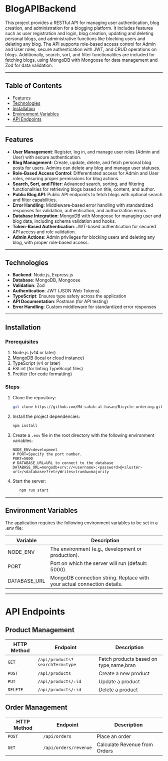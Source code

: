 # BlogAPIBackend

This project provides a RESTful API for managing user authentication, blog creation, and administration for a blogging platform. It includes features such as user registration and login, blog creation, updating and deleting personal blogs, and administrative functions like blocking users and deleting any blog. The API supports role-based access control for Admin and User roles, secure authentication with JWT, and CRUD operations on blogs. Additionally, search, sort, and filter functionalities are included for fetching blogs, using MongoDB with Mongoose for data management and Zod for data validation.

---

## Table of Contents

- [Features](#features)
- [Technologies](#technologies)
- [Installation](#installation)
- [Environment Variables](#environment-variables)
- [API Endpoints](#api-endpoints)

---

## Features

- **User Management**: Register, log in, and manage user roles (Admin and User) with secure authentication.
- **Blog Management**:  Create, update, delete, and fetch personal blog posts for users. Admins can delete any blog and manage user statuses.
- **Role-Based Access Control**:  Differentiated access for Admin and User roles, ensuring proper permissions for blog actions.
- **Search, Sort, and Filter**: Advanced search, sorting, and filtering functionalities for retrieving blogs based on title, content, and author.
- **Public Blog API**: Public API endpoints to fetch blogs with optional search and filter capabilities.
- **Error Handling**: Middleware-based error handling with standardized responses for validation, authentication, and authorization errors.
- **Database Integration**: MongoDB with Mongoose for managing user and blog data, including schema validation and hooks.
- **Token-Based Authentication**:  JWT-based authentication for secured API access and role validation.
- **Admin Actions**: Admin privileges for blocking users and deleting any blog, with proper role-based access.

---

## Technologies

- **Backend**: Node.js, Express.js
- **Database**: MongoDB, Mongoose
- **Validation**: Zod
- **Authentication**: JWT (JSON Web Tokens)
- **TypeScript**: Ensures type safety across the application
- **API Documentation**:  Postman (for API testing)
- **Error Handling**:  Custom middleware for standardized error responses

---

## Installation

### Prerequisites

1. Node.js (v14 or later)
2. MongoDB (local or cloud instance)
3. TypeScript (v4 or later)
4. ESLint (for linting TypeScript files)
5. Prettier (for code formatting)

### Steps

1. Clone the repository:

   ```bash
   git clone https://github.com/Md-sakib-al-hasan/Bicycle-ordering.git

   ```

2. Install the project dependencies:
   ```bash
   npm install
   ```
3. Create a `.env` file in the root directory with the following environment variables:

   ```plaintext
   NODE_ENV=development
   # PORT=Specify the port number.
   PORT=5000
   # DATABASE_URL=URL to connect to the database
   DATABASE_URL=mongodb+srv://<username>:<password>@<cluster-url>/<database>?retryWrites=true&w=majority
   ```

4. Start the server:
   ```bash
      npm run start
   ```

---

## Environment Variables

The application requires the following environment variables to be set in a .env file:

| Variable     | Description                                                             |
| ------------ | ----------------------------------------------------------------------- |
| NODE_ENV     | The environment (e.g., development or production).                      |
| PORT         | Port on which the server will run (default: 5000).                      |
| DATABASE_URL | MongoDB connection string. Replace with your actual connection details. |

---

# API Endpoints

## Product Management

| HTTP Method | Endpoint                        | Description                            |
| ----------- | ------------------------------- | -------------------------------------- |
| `GET`       | `/api/products?searchTerm=type` | Fetch products based on type,name,bran |
| `POST`      | `/api/products`                 | Create a new product                   |
| `PUT`       | `/api/products/:id`             | Update a product                       |
| `DELETE`    | `/api/products/:id`             | Delete a product                       |

## Order Management

| HTTP Method | Endpoint              | Description                   |
| ----------- | --------------------- | ----------------------------- |
| `POST`      | `/api/orders`         | Place an order                |
| `GET`       | `/api/orders/revenue` | Calculate Revenue from Orders |
